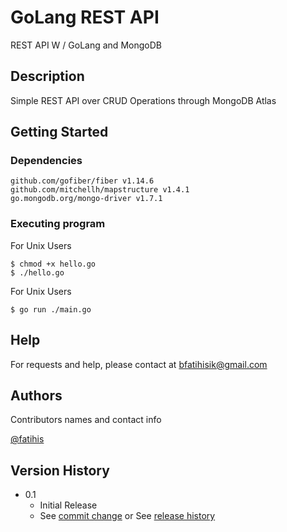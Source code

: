 # GoLang REST API

REST API W / GoLang and MongoDB

## Description

Simple REST API over CRUD Operations through MongoDB Atlas

## Getting Started

### Dependencies
	github.com/gofiber/fiber v1.14.6
	github.com/mitchellh/mapstructure v1.4.1
	go.mongodb.org/mongo-driver v1.7.1



### Executing program

For Unix Users
```
$ chmod +x hello.go
$ ./hello.go
```

For Unix Users
```
$ go run ./main.go
```


## Help

For requests and help, please contact at bfatihisik@gmail.com 

## Authors

Contributors names and contact info


 [@fatihis](https://github.com/fatihis)

## Version History

* 0.1
    * Initial Release
    * See [commit change]() or See [release history]()


